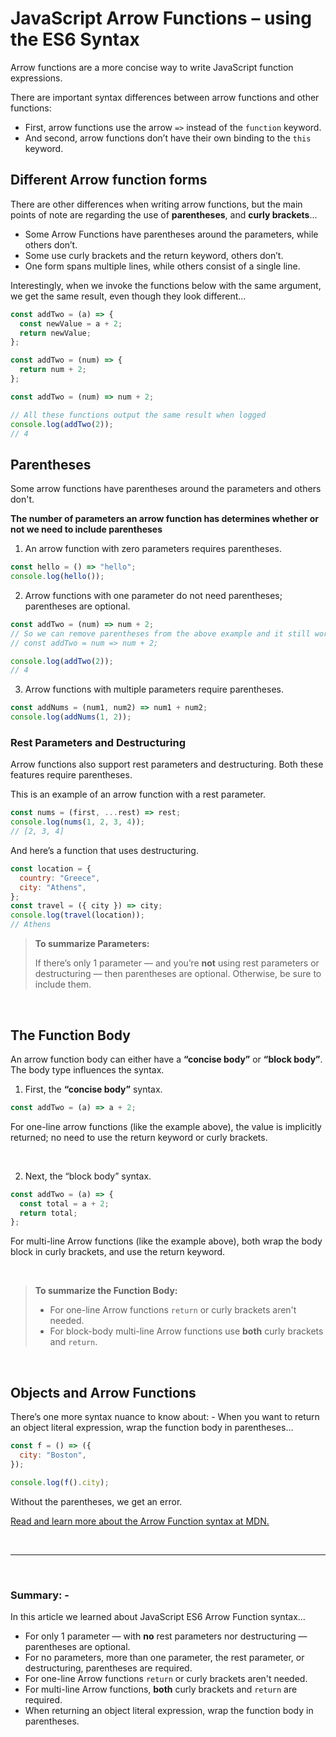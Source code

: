 # JavaScript Arrow Functions – using the ES6 Syntax

Arrow functions are a more concise way to write JavaScript function expressions.

There are important syntax differences between arrow functions and other functions:

- First, arrow functions use the arrow `=>` instead of the `function` keyword.
- And second, arrow functions don’t have their own binding to the `this` keyword.

## Different Arrow function forms

There are other differences when writing arrow functions, but the main points of note are regarding the use of **parentheses**, and **curly brackets**...

- Some Arrow Functions have parentheses around the parameters, while others don’t.
- Some use curly brackets and the return keyword, others don’t.
- One form spans multiple lines, while others consist of a single line.

Interestingly, when we invoke the functions below with the same argument, we get the same result, even though they look different...

```javascript
const addTwo = (a) => {
  const newValue = a + 2;
  return newValue;
};

const addTwo = (num) => {
  return num + 2;
};

const addTwo = (num) => num + 2;

// All these functions output the same result when logged
console.log(addTwo(2));
// 4
```

## Parentheses

Some arrow functions have parentheses around the parameters and others don't.

**The number of parameters an arrow function has determines whether or not
we need to include parentheses**

1. An arrow function with zero parameters requires parentheses.

```javascript
const hello = () => "hello";
console.log(hello());
```

2. Arrow functions with one parameter do not need parentheses; parentheses are optional.

```javascript
const addTwo = (num) => num + 2;
// So we can remove parentheses from the above example and it still works.
// const addTwo = num => num + 2;

console.log(addTwo(2));
// 4
```

3. Arrow functions with multiple parameters require parentheses.

```javascript
const addNums = (num1, num2) => num1 + num2;
console.log(addNums(1, 2));
```

### **Rest Parameters and Destructuring**

Arrow functions also support rest parameters and destructuring.
Both these features require parentheses.

This is an example of an arrow function with a rest parameter.

```javascript
const nums = (first, ...rest) => rest;
console.log(nums(1, 2, 3, 4));
// [2, 3, 4]
```

And here’s a function that uses destructuring.

```javascript
const location = {
  country: "Greece",
  city: "Athens",
};
const travel = ({ city }) => city;
console.log(travel(location));
// Athens
```

> **To summarize Parameters:**
>
> If there’s only 1 parameter — and you’re **not** using rest parameters or destructuring — then parentheses are optional. Otherwise, be sure to include them.

<br>

## The Function Body

An arrow function body can either have a **“concise body”** or **“block body”**. The body type influences the syntax.

1. First, the **“concise body”** syntax.

```javascript
const addTwo = (a) => a + 2;
```

For one-line arrow functions (like the example above), the value is implicitly returned; no need to use the return keyword or curly brackets.

<br>

2. Next, the “block body” syntax.

```javascript
const addTwo = (a) => {
  const total = a + 2;
  return total;
};
```

For multi-line Arrow functions (like the example above), both wrap the body block in curly brackets, and use the return keyword.

<br>

> **To summarize the Function Body:**
>
> - For one-line Arrow functions `return` or curly brackets aren't needed.
> - For block-body multi-line Arrow functions use **both** curly brackets and `return`.

<br>

## Objects and Arrow Functions

There’s one more syntax nuance to know about: - When you want to return an object literal expression, wrap the function body in parentheses...

```javascript
const f = () => ({
  city: "Boston",
});

console.log(f().city);
```

Without the parentheses, we get an error.

[Read and learn more about the Arrow Function syntax at MDN.](https://developer.mozilla.org/en-US/docs/Web/JavaScript/Reference/Functions/Arrow_functions)

<br>

---

<br>

### **Summary: -**

In this article we learned about JavaScript ES6 Arrow Function syntax...

- For only 1 parameter — with **no** rest parameters nor destructuring — parentheses are optional.
- For no parameters, more than one parameter, the rest parameter, or destructuring, parentheses are required.
- For one-line Arrow functions `return` or curly brackets aren't needed.
- For multi-line Arrow functions, **both** curly brackets and `return` are required.
- When returning an object literal expression, wrap the function body in parentheses.
